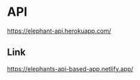 # API

https://elephant-api.herokuapp.com/

## Link

https://elephants-api-based-app.netlify.app/


